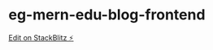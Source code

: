 # eg-mern-edu-blog-frontend

[Edit on StackBlitz ⚡️](https://stackblitz.com/edit/daisyui-react-vite-ijuh4z)